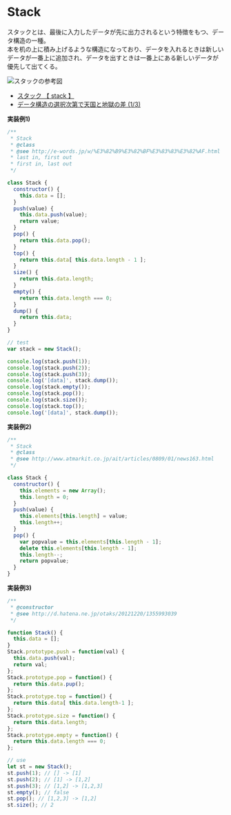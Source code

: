 # Stack

スタックとは、最後に入力したデータが先に出力されるという特徴をもつ、データ構造の一種。  
本を机の上に積み上げるような構造になっており、データを入れるときは新しいデータが一番上に追加され、データを出すときは一番上にある新しいデータが優先して出てくる。  

![スタックの参考図](http://image.itmedia.co.jp/ait/articles/0809/01/r20algorithm0201.jpg)

- [スタック 【 stack 】](http://e-words.jp/w/%E3%82%B9%E3%82%BF%E3%83%83%E3%82%AF.html)
- [データ構造の選択次第で天国と地獄の差 (1/3)](http://www.atmarkit.co.jp/ait/articles/0809/01/news163.html)

__実装例1)__
```js
/**
 * Stack
 * @class
 * @see http://e-words.jp/w/%E3%82%B9%E3%82%BF%E3%83%83%E3%82%AF.html
 * last in, first out
 * first in, last out
 */

class Stack {
  constructor() {
    this.data = [];
  }
  push(value) {
    this.data.push(value);
    return value;
  }
  pop() {
    return this.data.pop();
  }
  top() {
    return this.data[ this.data.length - 1 ];
  }
  size() {
    return this.data.length;
  }
  empty() {
    return this.data.length === 0;
  }
  dump() {
    return this.data;
  }
}

// test
var stack = new Stack();

console.log(stack.push(1));
console.log(stack.push(2));
console.log(stack.push(3));
console.log('[data]', stack.dump());
console.log(stack.empty());
console.log(stack.pop());
console.log(stack.size());
console.log(stack.top());
console.log('[data]', stack.dump());
```

__実装例2)__
```js
/**
 * Stack
 * @class
 * @see http://www.atmarkit.co.jp/ait/articles/0809/01/news163.html
 */

class Stack {
  constructor() {
    this.elements = new Array();
    this.length = 0;
  }
  push(value) {
    this.elements[this.length] = value;
    this.length++;
  }
  pop() {
    var popvalue = this.elements[this.length - 1];
    delete this.elements[this.length - 1];
    this.length--;
    return popvalue;
  }
}
```

__実装例3)__
```js
/**
 * @constructor
 * @see http://d.hatena.ne.jp/otaks/20121220/1355993039
 */

function Stack() {
  this.data = [];
}
Stack.prototype.push = function(val) {
  this.data.push(val);
  return val;
};
Stack.prototype.pop = function() {
  return this.data.pup();
};
Stack.prototype.top = function() {
  return this.data[ this.data.length-1 ];
};
Stack.prototype.size = function() {
  return this.data.length;
};
Stack.prototype.empty = function() {
  return this.data.length === 0;
};

// use
let st = new Stack();
st.push(1); // [] -> [1]
st.push(2); // [1] -> [1,2]
st.push(3); // [1,2] -> [1,2,3]
st.empty(); // false
st.pop(); // [1,2,3] -> [1,2]
st.size(); // 2
```
